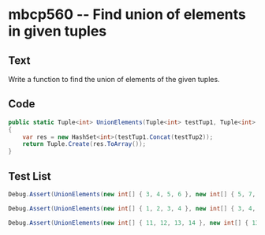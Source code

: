 # mbcp560 -- Find union of elements in given tuples

## Text

Write a function to find the union of elements of the given tuples.

## Code

```csharp
public static Tuple<int> UnionElements(Tuple<int> testTup1, Tuple<int> testTup2)
{
    var res = new HashSet<int>(testTup1.Concat(testTup2));
    return Tuple.Create(res.ToArray());
}
```

## Test List

```csharp
Debug.Assert(UnionElements(new int[] { 3, 4, 5, 6 }, new int[] { 5, 7, 4, 10 }).SequenceEqual(new int[] { 3, 4, 5, 6, 7, 10 }));
```

```csharp
Debug.Assert(UnionElements(new int[] { 1, 2, 3, 4 }, new int[] { 3, 4, 5, 6 }).SequenceEqual(new int[] { 1, 2, 3, 4, 5, 6 }));
```

```csharp
Debug.Assert(UnionElements(new int[] { 11, 12, 13, 14 }, new int[] { 13, 15, 16, 17 }).SequenceEqual(new int[] { 11, 12, 13, 14, 15, 16, 17 }));
```
